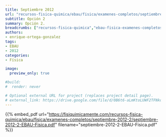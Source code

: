 ```yaml
---
title: Septiembre 2012
url: "recursos-fisica-quimica/ebau/fisica/examenes-completos/septiembre-2012-2"
subtitle: Opción 2
summary: Opción 2.
breadcrumbs: ["recursos-fisica-quimica","ebau-fisica-examenes-completos"]
authors:
- enrique-ortega-gonzalez
tags:
- EBAU
- 2012
categories:
- Física

image:
  preview_only: true

#build:
#  render: never

# Optional external URL for project (replaces project detail page).
# external_link: https://drive.google.com/file/d/0B6t6-aLmKtoLUWF2TFNkdm9LMXc/view
---
```


{{% embed_pdf url="https://fisiquimicamente.com/recursos-fisica-quimica/ebau/fisica/examenes-completos/septiembre-2012-2/septiembre-2012-2-EBAU-Fisica.pdf" filename="septiembre-2012-2-EBAU-Fisica.pdf" %}}